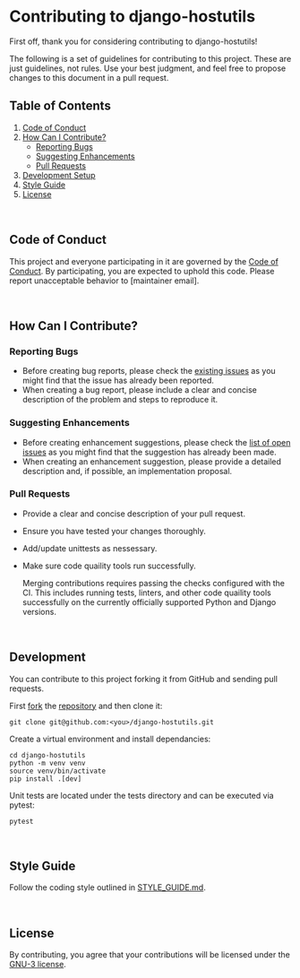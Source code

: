 # Contributing to django-hostutils

First off, thank you for considering contributing to django-hostutils!

The following is a set of guidelines for contributing to this project. These are just guidelines, not rules. Use your best judgment, and feel free to propose changes to this document in a pull request.

## Table of Contents

1. [Code of Conduct](#code-of-conduct)
2. [How Can I Contribute?](#how-can-i-contribute)
    - [Reporting Bugs](#reporting-bugs)
    - [Suggesting Enhancements](#suggesting-enhancements)
    - [Pull Requests](#pull-requests)
3. [Development Setup](#development-setup)
4. [Style Guide](#style-guide)
5. [License](#license)

<br/>

## Code of Conduct

This project and everyone participating in it are governed by the [Code of Conduct](CODE_OF_CONDUCT.md). By participating, you are expected to uphold this code. Please report unacceptable behavior to [maintainer email].

<br/>

## How Can I Contribute?

### Reporting Bugs

- Before creating bug reports, please check the [existing issues](https://github.com/djangoaddicts/django-hostutils/issues) as you might find that the issue has already been reported.
- When creating a bug report, please include a clear and concise description of the problem and steps to reproduce it.

### Suggesting Enhancements

- Before creating enhancement suggestions, please check the [list of open issues](https://github.com/djangoaddicts/django-hostutils/issues) as you might find that the suggestion has already been made.
- When creating an enhancement suggestion, please provide a detailed description and, if possible, an implementation proposal.

### Pull Requests

- Provide a clear and concise description of your pull request.
- Ensure you have tested your changes thoroughly.
- Add/update unittests as nessessary.
- Make sure code quaility tools run successfully. 

    Merging contributions requires passing the checks configured with the CI. This includes running tests, linters, and other code quaility tools successfully on the currently officially supported Python and Django versions.

<br/>

## Development

You can contribute to this project forking it from GitHub and sending pull requests.

First [fork](https://help.github.com/en/articles/fork-a-repo) the
[repository](https://github.com/djangoaddicts/django-hostutils) and then clone it:

```shell
git clone git@github.com:<you>/django-hostutils.git
```

Create a virtual environment and install dependancies:

```shell
cd django-hostutils
python -m venv venv
source venv/bin/activate
pip install .[dev]
```

Unit tests are located under the tests directory and can be executed via pytest:

```shell
pytest
```


<br/>

## Style Guide

Follow the coding style outlined in [STYLE_GUIDE.md](STYLE_GUIDE.md).

<br/>

## License

By contributing, you agree that your contributions will be licensed under the [GNU-3 license](../LICENSE).
